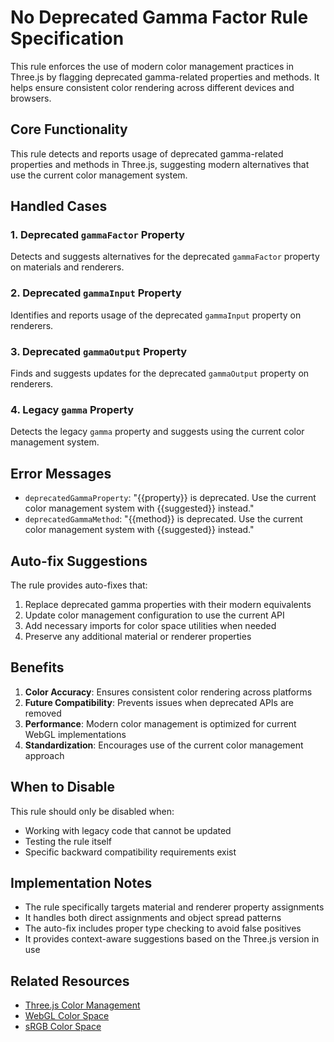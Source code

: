 # No Deprecated Gamma Factor Rule Specification

This rule enforces the use of modern color management practices in Three.js by flagging deprecated gamma-related properties and methods. It helps ensure consistent color rendering across different devices and browsers.

## Core Functionality

This rule detects and reports usage of deprecated gamma-related properties and methods in Three.js, suggesting modern alternatives that use the current color management system.

## Handled Cases

### 1. Deprecated `gammaFactor` Property

Detects and suggests alternatives for the deprecated `gammaFactor` property on materials and renderers.

### 2. Deprecated `gammaInput` Property

Identifies and reports usage of the deprecated `gammaInput` property on renderers.

### 3. Deprecated `gammaOutput` Property

Finds and suggests updates for the deprecated `gammaOutput` property on renderers.

### 4. Legacy `gamma` Property

Detects the legacy `gamma` property and suggests using the current color management system.

## Error Messages

- `deprecatedGammaProperty`: "{{property}} is deprecated. Use the current color management system with {{suggested}} instead."
- `deprecatedGammaMethod`: "{{method}} is deprecated. Use the current color management system with {{suggested}} instead."

## Auto-fix Suggestions

The rule provides auto-fixes that:

1. Replace deprecated gamma properties with their modern equivalents
2. Update color management configuration to use the current API
3. Add necessary imports for color space utilities when needed
4. Preserve any additional material or renderer properties

## Benefits

1. **Color Accuracy**: Ensures consistent color rendering across platforms
2. **Future Compatibility**: Prevents issues when deprecated APIs are removed
3. **Performance**: Modern color management is optimized for current WebGL implementations
4. **Standardization**: Encourages use of the current color management approach

## When to Disable

This rule should only be disabled when:

- Working with legacy code that cannot be updated
- Testing the rule itself
- Specific backward compatibility requirements exist

## Implementation Notes

- The rule specifically targets material and renderer property assignments
- It handles both direct assignments and object spread patterns
- The auto-fix includes proper type checking to avoid false positives
- It provides context-aware suggestions based on the Three.js version in use

## Related Resources

- [Three.js Color Management](https://threejs.org/docs/#manual/en/introduction/Color-management)
- [WebGL Color Space](https://webgl2fundamentals.org/webgl/lessons/webgl-color-spaces.html)
- [sRGB Color Space](https://en.wikipedia.org/wiki/SRGB)
